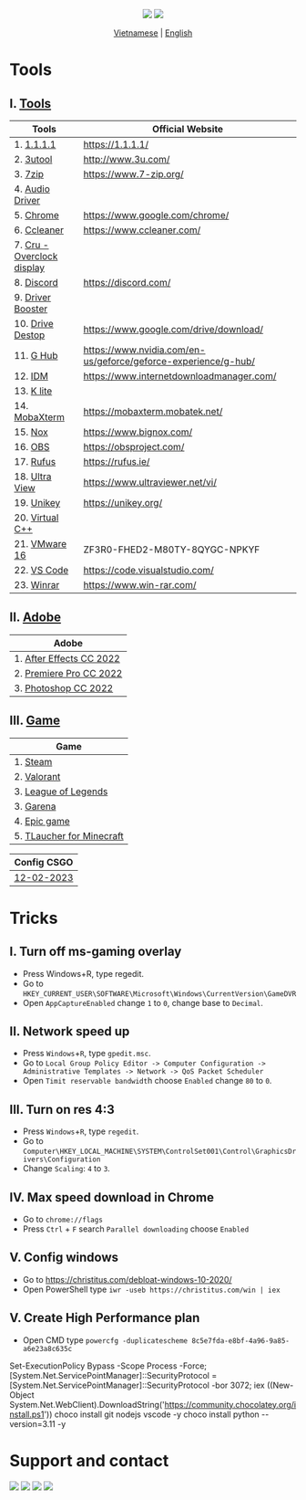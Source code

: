 <!-- <p align="center">
	<img src="https://github-readme-stats.vercel.app/api/pin/?username=ngnducnhat&repo=tools-and-tricks">
</p> -->

<p align="center">
    <img src="https://img.shields.io/github/forks/ngnducnhat/tools-and-tricks?style=flat-square">
    <img src="https://img.shields.io/github/stars/ngnducnhat/tools-and-tricks?color=yellow&style=flat-square">
    
</p>
<p align="center">
    <a href="./README_VI.MD">Vietnamese</a>
    |
    <a href="./README.MD">English</a>
</p>

# Tools

## I. [Tools](https://github.com/ngnducnhat/tools-and-tricks/releases/tag/tools)

| Tools                                                                                                                                        | Official Website                                               |
| -------------------------------------------------------------------------------------------------------------------------------------------- | -------------------------------------------------------------- |
| 1. [1.1.1.1](https://github.com/ngnducnhat/tools-and-tricks/releases/download/tools/Cloudflare_WARP_Release-x64.msi)                         | https://1.1.1.1/                                               |
| 2. [3utool](https://github.com/ngnducnhat/tools-and-tricks/releases/download/tools/3uTools_v2.63.003_Setup.exe)                              | http://www.3u.com/                                             |
| 3. [7zip](https://github.com/ngnducnhat/tools-and-tricks/releases/download/tools/7zip.exe)                                                   | https://www.7-zip.org/                                         |
| 4. [Audio Driver](https://github.com/ngnducnhat/tools-and-tricks/releases/download/tools/Audio_Realtek_6.0.1.8378_W10x64_A.zip)              |                                                                |
| 5. [Chrome](https://github.com/ngnducnhat/tools-and-tricks/releases/download/tools/ChromeSetup.exe)                                          | https://www.google.com/chrome/                                 |
| 6. [Ccleaner](https://github.com/ngnducnhat/tools-and-tricks/releases/download/tools/ccsetup609.exe)                                         | https://www.ccleaner.com/                                      |
| 7. [Cru - Overclock display](https://github.com/ngnducnhat/tools-and-tricks/releases/download/tools/cru-1.5.2.rar)                           |                                                                |
| 8. [Discord](https://github.com/ngnducnhat/tools-and-tricks/releases/download/tools/DiscordSetup.exe)                                        | https://discord.com/                                           |
| 9. [Driver Booster](https://github.com/ngnducnhat/tools-and-tricks/releases/download/tools/Driver.Booster.9.2.0.178.rar)                     |                                                                |
| 10. [Drive Destop](https://github.com/ngnducnhat/tools-and-tricks/releases/download/tools/GoogleDriveSetup.exe)                              | https://www.google.com/drive/download/                         |
| 11. [G Hub](https://github.com/ngnducnhat/tools-and-tricks/releases/download/tools/lghub_installer.exe)                                      | https://www.nvidia.com/en-us/geforce/geforce-experience/g-hub/ |
| 12. [IDM](https://github.com/ngnducnhat/tools-and-tricks/releases/download/tools/IDM.Retail.v6.41.build.6.incl.Patcher_LinkNeverDie.Com.rar) | https://www.internetdownloadmanager.com/                       |
| 13. [K lite](https://github.com/ngnducnhat/tools-and-tricks/releases/download/tools/k-lite-codec-pack-full_1730.exe)                         |                                                                |
| 14. [MobaXterm](https://github.com/ngnducnhat/tools-and-tricks/releases/download/tools/MobaXterm_Installer_v21.5.zip)                        | https://mobaxterm.mobatek.net/                                 |
| 15. [Nox](https://github.com/ngnducnhat/tools-and-tricks/releases/download/tools/nox_setup_v7.0.5.0_full_intl.exe)                           | https://www.bignox.com/                                        |
| 16. [OBS](https://github.com/ngnducnhat/tools-and-tricks/releases/download/tools/OBS-Studio-28.1.2-Full-Installer-x64.exe)                   | https://obsproject.com/                                        |
| 17. [Rufus](https://github.com/ngnducnhat/tools-and-tricks/releases/download/tools/rufus-3.21.exe)                                           | https://rufus.ie/                                              |
| 18. [Ultra View](https://github.com/ngnducnhat/tools-and-tricks/releases/download/tools/UltraViewer_setup_6.6_vi.exe)                        | https://www.ultraviewer.net/vi/                                |
| 19. [Unikey](https://github.com/ngnducnhat/tools-and-tricks/releases/download/tools/UniKeyNT.exe)                                            | https://unikey.org/                                            |
| 20. [Virtual C++](https://github.com/ngnducnhat/tools-and-tricks/releases/download/tools/VC_redist.x64.exe)                                  |                                                                |
| 21. [VMware 16](https://github.com/ngnducnhat/tools-and-tricks/releases/download/tools/VMware-workstation-full-16.2.1-18811642.exe)          | ZF3R0-FHED2-M80TY-8QYGC-NPKYF                                  |
| 22. [VS Code](https://github.com/ngnducnhat/tools-and-tricks/releases/download/tools/VSCodeUserSetup-x64-1.63.1.exe)                         | https://code.visualstudio.com/                                 |
| 23. [Winrar](https://github.com/ngnducnhat/tools-and-tricks/releases/download/tools/Winrar_x64_6.0.2.zip)                                    | https://www.win-rar.com/                                       |

## II. [Adobe](https://github.com/ngnducnhat/tools-and-tricks/releases/tag/adobe)

| Adobe                                                                                                                           |
| ------------------------------------------------------------------------------------------------------------------------------- |
| 1. [After Effects CC 2022](https://github.com/ngnducnhat/tools-and-tricks/releases/download/adobe/Adobe.After.Effects.2022.exe) |
| 2. [Premiere Pro CC 2022](https://github.com/ngnducnhat/tools-and-tricks/releases/download/adobe/Adobe.Premiere.Pro.2023.rar)   |
| 3. [Photoshop CC 2022](https://github.com/ngnducnhat/tools-and-tricks/releases/download/adobe/Adobe.Photoshop.2022.exe)         |

## III. [Game](https://github.com/ngnducnhat/tools-and-tricks/releases/tag/game)

| Game                                                         |
| ------------------------------------------------------------ |
| 1. [Steam](https://store.steampowered.com/about/)            |
| 2. [Valorant](https://valorant.zing.vn/vi-vn/download)       |
| 3. [League of Legends](https://lienminh.vnggames.com/vi-vn/) |
| 3. [Garena](https://www.garena.vn/gpc)                       |
| 4. [Epic game](https://www.epicgames.com/)                   |
| 5. [TLaucher for Minecraft](https://tlauncher.org/en/)       |

| Config CSGO                                                                                 |
| ------------------------------------------------------------------------------------------- |
| [12-02-2023](https://github.com/ngnducnhat/tools-and-tricks/releases/download/game/cfg.zip) |

# Tricks

## I. Turn off ms-gaming overlay

-   Press Windows+R, type regedit.
-   Go to
    `HKEY_CURRENT_USER\SOFTWARE\Microsoft\Windows\CurrentVersion\GameDVR`
-   Open `AppCaptureEnabled` change `1` to `0`, change base to `Decimal`.

## II. Network speed up

-   Press `Windows`+`R`, type `gpedit.msc`.
-   Go to `Local Group Policy Editor -> Computer Configuration -> Administrative Templates -> Network -> QoS Packet Scheduler`
-   Open `Timit reservable bandwidt`h choose `Enabled` change `80` to `0`.

## III. Turn on res 4:3

-   Press `Windows`+`R`, type `regedit`.
-   Go to `Computer\HKEY_LOCAL_MACHINE\SYSTEM\ControlSet001\Control\GraphicsDrivers\Configuration`
-   Change `Scaling`: `4` to `3`.

## IV. Max speed download in Chrome

-   Go to `chrome://flags`
-   Press `Ctrl` + `F` search `Parallel downloading` choose `Enabled`

## V. Config windows

-   Go to https://christitus.com/debloat-windows-10-2020/
-   Open PowerShell type `iwr -useb https://christitus.com/win | iex`

## V. Create High Performance plan

-   Open CMD type `powercfg -duplicatescheme 8c5e7fda-e8bf-4a96-9a85-a6e23a8c635c`

Set-ExecutionPolicy Bypass -Scope Process -Force; [System.Net.ServicePointManager]::SecurityProtocol = [System.Net.ServicePointManager]::SecurityProtocol -bor 3072; iex ((New-Object System.Net.WebClient).DownloadString('https://community.chocolatey.org/install.ps1'))
choco install git nodejs vscode -y
choco install python --version=3.11 -y


# Support and contact

<a href="https://bit.ly/3ykbdSS?r=lp"><img src="https://img.shields.io/badge/Facebook-1877F2?style=flat-square&logo=facebook&logoColor=white"></a>
<a href="https://github.com/ngnducnhat"><img src="https://img.shields.io/badge/GitHub-100000?style=flat-square&logo=github&logoColor=white"></a>
<a href="mailto:contactwithme.isme@gmail.com"><img src="https://img.shields.io/badge/Gmail-D14836?style=flat-square&logo=gmail&logoColor=white"></a>
<a href="https://bit.ly/m/perlescent_1"><img src="https://img.shields.io/badge/website-000000?style=flat-square&logo=About.me&logoColor=white"></a>
